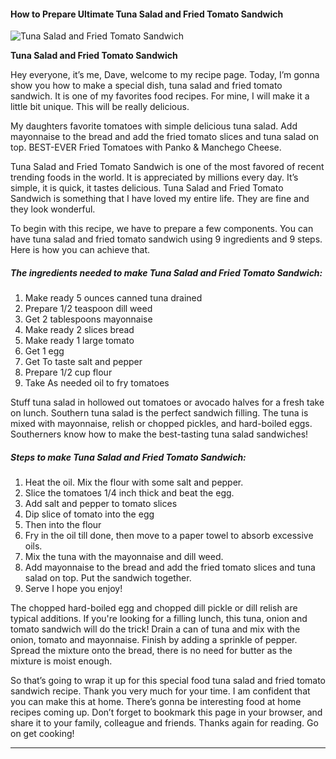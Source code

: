             

#### How to Prepare Ultimate Tuna Salad and Fried Tomato Sandwich

![Tuna Salad and Fried Tomato Sandwich](https://img-global.cpcdn.com/recipes/4c581a22f1038728/751x532cq70/tuna-salad-and-fried-tomato-sandwich-recipe-main-photo.jpg)

**Tuna Salad and Fried Tomato Sandwich**

Hey everyone, it’s me, Dave, welcome to my recipe page. Today, I’m gonna show you how to make a special dish, tuna salad and fried tomato sandwich. It is one of my favorites food recipes. For mine, I will make it a little bit unique. This will be really delicious.

My daughters favorite tomatoes with simple delicious tuna salad. Add mayonnaise to the bread and add the fried tomato slices and tuna salad on top. BEST-EVER Fried Tomatoes with Panko & Manchego Cheese.

Tuna Salad and Fried Tomato Sandwich is one of the most favored of recent trending foods in the world. It is appreciated by millions every day. It’s simple, it is quick, it tastes delicious. Tuna Salad and Fried Tomato Sandwich is something that I have loved my entire life. They are fine and they look wonderful.

To begin with this recipe, we have to prepare a few components. You can have tuna salad and fried tomato sandwich using 9 ingredients and 9 steps. Here is how you can achieve that.

##### The ingredients needed to make Tuna Salad and Fried Tomato Sandwich:

1.  Make ready 5 ounces canned tuna drained
2.  Prepare 1/2 teaspoon dill weed
3.  Get 2 tablespoons mayonnaise
4.  Make ready 2 slices bread
5.  Make ready 1 large tomato
6.  Get 1 egg
7.  Get To taste salt and pepper
8.  Prepare 1/2 cup flour
9.  Take As needed oil to fry tomatoes

Stuff tuna salad in hollowed out tomatoes or avocado halves for a fresh take on lunch. Southern tuna salad is the perfect sandwich filling. The tuna is mixed with mayonnaise, relish or chopped pickles, and hard-boiled eggs. Southerners know how to make the best-tasting tuna salad sandwiches!

##### Steps to make Tuna Salad and Fried Tomato Sandwich:

1.  Heat the oil. Mix the flour with some salt and pepper.
2.  Slice the tomatoes 1/4 inch thick and beat the egg.
3.  Add salt and pepper to tomato slices
4.  Dip slice of tomato into the egg
5.  Then into the flour
6.  Fry in the oil till done, then move to a paper towel to absorb excessive oils.
7.  Mix the tuna with the mayonnaise and dill weed.
8.  Add mayonnaise to the bread and add the fried tomato slices and tuna salad on top. Put the sandwich together.
9.  Serve I hope you enjoy!

The chopped hard-boiled egg and chopped dill pickle or dill relish are typical additions. If you're looking for a filling lunch, this tuna, onion and tomato sandwich will do the trick! Drain a can of tuna and mix with the onion, tomato and mayonnaise. Finish by adding a sprinkle of pepper. Spread the mixture onto the bread, there is no need for butter as the mixture is moist enough.

So that’s going to wrap it up for this special food tuna salad and fried tomato sandwich recipe. Thank you very much for your time. I am confident that you can make this at home. There’s gonna be interesting food at home recipes coming up. Don’t forget to bookmark this page in your browser, and share it to your family, colleague and friends. Thanks again for reading. Go on get cooking!

* * *